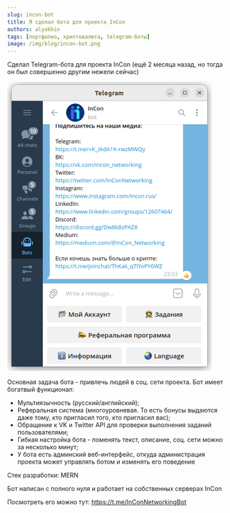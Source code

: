 ```yaml
---
slug: incon-bot
title: Я сделал бота для проекта InCon
authors: alyokhin
tags: [портфолио, криптовалюта, telegram-боты]
image: /img/blog/incon-bot.png
---
```


Сделал Telegram-бота для проекта InCon (ещё 2 месяца назад, но тогда он был совершенно другим нежели сейчас)

![](/img/blog/incon-bot.png)

<!--truncate-->

Основная задача бота - привлечь людей в соц. сети проекта. Бот имеет богатвый функционал:

- Мультиязычность (русский/английский);
- Реферальная система (многоуровневая. То есть бонусы выдаются даже тому, кто пригласил того, кто пригласил вас);
- Обращение к VK и Twitter API для проверки выполнения заданий пользователями;
- Гибкая настройка бота - поменять текст, описание, соц. сети можно за несколько минут;
- У бота есть админский веб-интерфейс, откуда администрация проекта может управлять ботом и изменять его поведение

Стек разработки: MERN

Бот написан с полного нуля и работает на собственных серверах InCon

Посмотреть его можно тут: https://t.me/InConNetworkingBot
